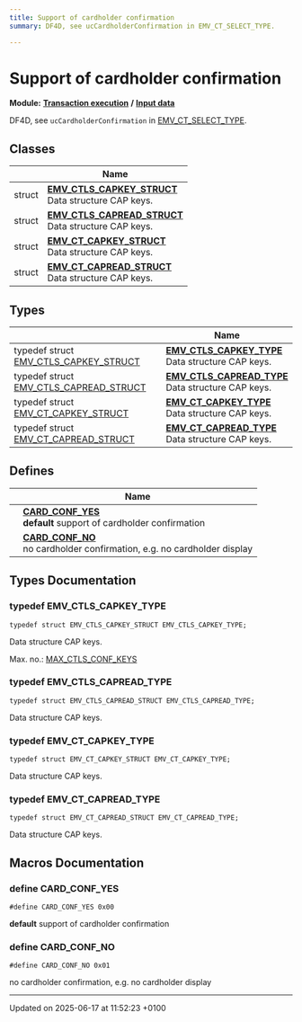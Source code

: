 ```yaml
---
title: Support of cardholder confirmation
summary: DF4D, see ucCardholderConfirmation in EMV_CT_SELECT_TYPE. 

---
```


# Support of cardholder confirmation

**Module:** **[Transaction execution](group___a_d_k___t_r_x___e_x_e_c.md)** **/** **[Input data](group___d_e_f___f_l_o_w___i_n_p_u_t.md)**

DF4D, see `ucCardholderConfirmation` in [EMV_CT_SELECT_TYPE](group___a_d_k___t_r_x___e_x_e_c.md#typedef-emv-ct-select-type). 

## Classes

|                | Name           |
| -------------- | -------------- |
| struct | **[EMV_CTLS_CAPKEY_STRUCT](struct_e_m_v___c_t_l_s___c_a_p_k_e_y___s_t_r_u_c_t.md)** <br>Data structure CAP keys.  |
| struct | **[EMV_CTLS_CAPREAD_STRUCT](struct_e_m_v___c_t_l_s___c_a_p_r_e_a_d___s_t_r_u_c_t.md)** <br>Data structure CAP keys.  |
| struct | **[EMV_CT_CAPKEY_STRUCT](struct_e_m_v___c_t___c_a_p_k_e_y___s_t_r_u_c_t.md)** <br>Data structure CAP keys.  |
| struct | **[EMV_CT_CAPREAD_STRUCT](struct_e_m_v___c_t___c_a_p_r_e_a_d___s_t_r_u_c_t.md)** <br>Data structure CAP keys.  |

## Types

|                | Name           |
| -------------- | -------------- |
| typedef struct [EMV_CTLS_CAPKEY_STRUCT](struct_e_m_v___c_t_l_s___c_a_p_k_e_y___s_t_r_u_c_t.md) | **[EMV_CTLS_CAPKEY_TYPE](group___d_e_f___c_a_r_d___c_o_n_f.md#typedef-emv-ctls-capkey-type)** <br>Data structure CAP keys.  |
| typedef struct [EMV_CTLS_CAPREAD_STRUCT](struct_e_m_v___c_t_l_s___c_a_p_r_e_a_d___s_t_r_u_c_t.md) | **[EMV_CTLS_CAPREAD_TYPE](group___d_e_f___c_a_r_d___c_o_n_f.md#typedef-emv-ctls-capread-type)** <br>Data structure CAP keys.  |
| typedef struct [EMV_CT_CAPKEY_STRUCT](struct_e_m_v___c_t___c_a_p_k_e_y___s_t_r_u_c_t.md) | **[EMV_CT_CAPKEY_TYPE](group___d_e_f___c_a_r_d___c_o_n_f.md#typedef-emv-ct-capkey-type)** <br>Data structure CAP keys.  |
| typedef struct [EMV_CT_CAPREAD_STRUCT](struct_e_m_v___c_t___c_a_p_r_e_a_d___s_t_r_u_c_t.md) | **[EMV_CT_CAPREAD_TYPE](group___d_e_f___c_a_r_d___c_o_n_f.md#typedef-emv-ct-capread-type)** <br>Data structure CAP keys.  |

## Defines

|                | Name           |
| -------------- | -------------- |
|  | **[CARD_CONF_YES](group___d_e_f___c_a_r_d___c_o_n_f.md#define-card-conf-yes)** <br>**default**   support of cardholder confirmation  |
|  | **[CARD_CONF_NO](group___d_e_f___c_a_r_d___c_o_n_f.md#define-card-conf-no)** <br>no cardholder confirmation, e.g. no cardholder display  |

## Types Documentation

### typedef EMV_CTLS_CAPKEY_TYPE

```
typedef struct EMV_CTLS_CAPKEY_STRUCT EMV_CTLS_CAPKEY_TYPE;
```

Data structure CAP keys. 

Max. no.: [MAX_CTLS_CONF_KEYS](_e_m_v___c_t_l_s___interface_8h.md#define-max-ctls-conf-keys)


### typedef EMV_CTLS_CAPREAD_TYPE

```
typedef struct EMV_CTLS_CAPREAD_STRUCT EMV_CTLS_CAPREAD_TYPE;
```

Data structure CAP keys. 

### typedef EMV_CT_CAPKEY_TYPE

```
typedef struct EMV_CT_CAPKEY_STRUCT EMV_CT_CAPKEY_TYPE;
```

Data structure CAP keys. 

### typedef EMV_CT_CAPREAD_TYPE

```
typedef struct EMV_CT_CAPREAD_STRUCT EMV_CT_CAPREAD_TYPE;
```

Data structure CAP keys. 




## Macros Documentation

### define CARD_CONF_YES

```
#define CARD_CONF_YES 0x00
```

**default**   support of cardholder confirmation 

### define CARD_CONF_NO

```
#define CARD_CONF_NO 0x01
```

no cardholder confirmation, e.g. no cardholder display 



-------------------------------

Updated on 2025-06-17 at 11:52:23 +0100